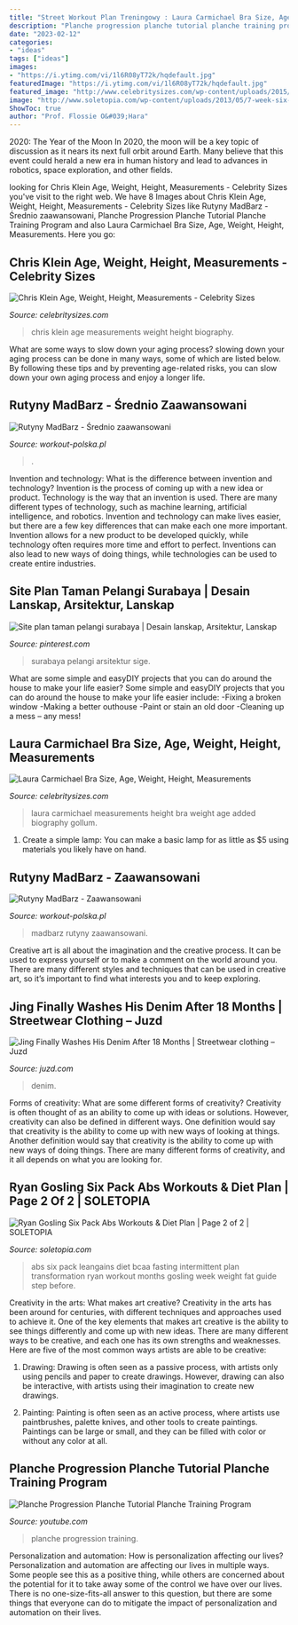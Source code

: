 ```yaml
---
title: "Street Workout Plan Treningowy : Laura Carmichael Bra Size, Age, Weight, Height, Measurements"
description: "Planche progression planche tutorial planche training program"
date: "2023-02-12"
categories:
- "ideas"
tags: ["ideas"]
images:
- "https://i.ytimg.com/vi/1l6R08yT72k/hqdefault.jpg"
featuredImage: "https://i.ytimg.com/vi/1l6R08yT72k/hqdefault.jpg"
featured_image: "http://www.celebritysizes.com/wp-content/uploads/2015/07/Chris-Klein.jpg"
image: "http://www.soletopia.com/wp-content/uploads/2013/05/7-week-six-pack-abs-transformation1.jpg"
ShowToc: true
author: "Prof. Flossie O&#039;Hara"
---
```



2020: The Year of the Moon
In 2020, the moon will be a key topic of discussion as it nears its next full orbit around Earth. Many believe that this event could herald a new era in human history and lead to advances in robotics, space exploration, and other fields.

	

		
looking for Chris Klein Age, Weight, Height, Measurements - Celebrity Sizes you've visit to the right web. We have 8 Images about Chris Klein Age, Weight, Height, Measurements - Celebrity Sizes like Rutyny MadBarz - Średnio zaawansowani, Planche Progression Planche Tutorial Planche Training Program and also Laura Carmichael Bra Size, Age, Weight, Height, Measurements. Here you go:
		
    
## Chris Klein Age, Weight, Height, Measurements - Celebrity Sizes

<img loading=lazy src="http://www.celebritysizes.com/wp-content/uploads/2015/07/Chris-Klein.jpg" onerror="this.onerror=null;this.src='https://tse1.mm.bing.net/th?id=OIP.HdJDCuoCVTDtstiy4sCPwgHaLS&amp;pid=15.1';" alt="Chris Klein Age, Weight, Height, Measurements - Celebrity Sizes">

_Source: celebritysizes.com_

>chris klein age measurements weight height biography. 

	

What are some ways to slow down your aging process?
slowing down your aging process can be done in many ways, some of which are listed below. By following these tips and by preventing age-related risks, you can slow down your own aging process and enjoy a longer life.

    
## Rutyny MadBarz - Średnio Zaawansowani

<img loading=lazy src="https://workout-polska.pl/images/workout/Galery/MadBarz_medium/full-body-7r.jpg" onerror="this.onerror=null;this.src='https://tse2.mm.bing.net/th?id=OIP.NIgLofpU5hVs_O2WzbsKsAHaEK&amp;pid=15.1';" alt="Rutyny MadBarz - Średnio zaawansowani">

_Source: workout-polska.pl_

>. 

	

Invention and technology: What is the difference between invention and technology?
Invention is the process of coming up with a new idea or product. Technology is the way that an invention is used. There are many different types of technology, such as machine learning, artificial intelligence, and robotics. Invention and technology can make lives easier, but there are a few key differences that can make each one more important. 
Invention allows for a new product to be developed quickly, while technology often requires more time and effort to perfect. Inventions can also lead to new ways of doing things, while technologies can be used to create entire industries.

    
## Site Plan Taman Pelangi Surabaya | Desain Lanskap, Arsitektur, Lanskap

<img loading=lazy src="https://i.pinimg.com/736x/8e/f6/fe/8ef6feeab72f3a7487e32a713ed4769d--pelangi-surabaya.jpg" onerror="this.onerror=null;this.src='https://tse2.mm.bing.net/th?id=OIP.kBU6zebzC5QKVgQzIiawkwHaJ3&amp;pid=15.1';" alt="Site plan taman pelangi surabaya | Desain lanskap, Arsitektur, Lanskap">

_Source: pinterest.com_

>surabaya pelangi arsitektur sige. 

	

What are some simple and easyDIY projects that you can do around the house to make your life easier?
Some simple and easyDIY projects that you can do around the house to make your life easier include: 
-Fixing a broken window 
-Making a better outhouse 
-Paint or stain an old door 
-Cleaning up a mess – any mess!

    
## Laura Carmichael Bra Size, Age, Weight, Height, Measurements

<img loading=lazy src="http://www.celebritysizes.com/wp-content/uploads/2016/11/Laura-Carmichael.jpg" onerror="this.onerror=null;this.src='https://tse1.mm.bing.net/th?id=OIP.YuLKw88sR0olW_aBlBUH7QHaLH&amp;pid=15.1';" alt="Laura Carmichael Bra Size, Age, Weight, Height, Measurements">

_Source: celebritysizes.com_

>laura carmichael measurements height bra weight age added biography gollum. 

	

1. Create a simple lamp: You can make a basic lamp for as little as $5 using materials you likely have on hand.

    
## Rutyny MadBarz - Zaawansowani

<img loading=lazy src="https://workout-polska.pl/images/workout/Galery/MadBarz_hard/insane-cardio.jpg" onerror="this.onerror=null;this.src='https://tse4.mm.bing.net/th?id=OIP.bbU7eJf51lvrg3Srrcqb3wHaEK&amp;pid=15.1';" alt="Rutyny MadBarz - Zaawansowani">

_Source: workout-polska.pl_

>madbarz rutyny zaawansowani. 

	

Creative art is all about the imagination and the creative process. It can be used to express yourself or to make a comment on the world around you. There are many different styles and techniques that can be used in creative art, so it’s important to find what interests you and to keep exploring.

    
## Jing Finally Washes His Denim After 18 Months | Streetwear Clothing – Juzd

<img loading=lazy src="http://4.bp.blogspot.com/_k8ZSlgZUqmE/S0-Ds_5zInI/AAAAAAAAAD0/y35hKRrxT4o/s400/8.JPG" onerror="this.onerror=null;this.src='https://tse4.mm.bing.net/th?id=OIP.uegAnw3Y5e7EVM5yEuFU2QAAAA&amp;pid=15.1';" alt="Jing Finally Washes His Denim After 18 Months | Streetwear clothing – Juzd">

_Source: juzd.com_

>denim. 

	

Forms of creativity: What are some different forms of creativity?
Creativity is often thought of as an ability to come up with ideas or solutions. However, creativity can also be defined in different ways. One definition would say that creativity is the ability to come up with new ways of looking at things. Another definition would say that creativity is the ability to come up with new ways of doing things. There are many different forms of creativity, and it all depends on what you are looking for.

    
## Ryan Gosling Six Pack Abs Workouts &amp; Diet Plan | Page 2 Of 2 | SOLETOPIA

<img loading=lazy src="http://www.soletopia.com/wp-content/uploads/2013/05/7-week-six-pack-abs-transformation1.jpg" onerror="this.onerror=null;this.src='https://tse2.mm.bing.net/th?id=OIP.8V867cdz-tHXMzhhZgvmvgHaGm&amp;pid=15.1';" alt="Ryan Gosling Six Pack Abs Workouts &amp; Diet Plan | Page 2 of 2 | SOLETOPIA">

_Source: soletopia.com_

>abs six pack leangains diet bcaa fasting intermittent plan transformation ryan workout months gosling week weight fat guide step before. 

	

Creativity in the arts: What makes art creative?
Creativity in the arts has been around for centuries, with different techniques and approaches used to achieve it. One of the key elements that makes art creative is the ability to see things differently and come up with new ideas. There are many different ways to be creative, and each one has its own strengths and weaknesses. Here are five of the most common ways artists are able to be creative: 
1. Drawing: Drawing is often seen as a passive process, with artists only using pencils and paper to create drawings. However, drawing can also be interactive, with artists using their imagination to create new drawings.

2. Painting: Painting is often seen as an active process, where artists use paintbrushes, palette knives, and other tools to create paintings. Paintings can be large or small, and they can be filled with color or without any color at all.

    
## Planche Progression Planche Tutorial Planche Training Program

<img loading=lazy src="https://i.ytimg.com/vi/1l6R08yT72k/hqdefault.jpg" onerror="this.onerror=null;this.src='https://tse3.mm.bing.net/th?id=OIP.1isDdyJawTJPc47QKrPZQgHaFj&amp;pid=15.1';" alt="Planche Progression Planche Tutorial Planche Training Program">

_Source: youtube.com_

>planche progression training. 

	

Personalization and automation: How is personalization affecting our lives?
Personalization and automation are affecting our lives in multiple ways. Some people see this as a positive thing, while others are concerned about the potential for it to take away some of the control we have over our lives. There is no one-size-fits-all answer to this question, but there are some things that everyone can do to mitigate the impact of personalization and automation on their lives.

